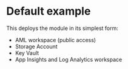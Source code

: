 # Default example

This deploys the module in its simplest form:

- AML workspace (public access)
- Storage Account
- Key Vault
- App Insights and Log Analytics workspace
